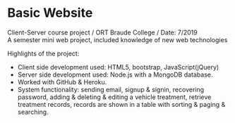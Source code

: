 # Basic Website
Client-Server course project / ORT Braude College / Date: 7/2019\
A semester mini web project, included knowledge of new web technologies

Highlights of the project:
- Client side development used: HTML5, bootstrap, JavaScript(jQuery)
- Server side development used: Node.js with a MongoDB database.
- Worked with GitHub & Heroku.
- System functionality: sending email, signup & signin, recovering password, adding & deleting & editing a vehicle treatment, retrieve treatment records, records are shown in a table with sorting & paging & searching.
